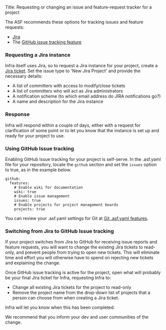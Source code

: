 Title: Requesting or changing an issue and feature-request tracker for a project

The ASF recommends these options for tracking issues and feature requests:

* <a href="https://issues.apache.org/jira" target="_blank">Jira</a>
* The <a href="https://guides.github.com/features/issues/" target="_blank">GitHub issue tracking feature</a>

### Requesting a Jira instance

Infra itself uses Jira, so to request a Jira instance for your project, create a <a href="https://issues.apache.org/jira/browse/INFRA" target="_blank">Jira ticket</a>. Set the issue type to 'New Jira Project' and provide the necessary details:

  - A list of committers with access to modify/close tickets
  - A list of committers who will act as Jira administrators
  - A notification scheme (to which email address do JIRA notifications go?)
  - A name and description for the Jira instance
  
### Response

Infra will respond within a couple of days, either with a request for clarification of some point or to let you know that the instance is set up and ready for your project to use.

### Using GitHub Issue tracking
Enabling GitHub Issue tracking for your project is self-serve. In the .asf.yaml file for your repository, locate the `github` section and set the `issues` option to true, as in the example below. 

```
github:
  features:
    # Enable wiki for documentation
    wiki: true
    # Enable issue management
    issues: true
    # Enable projects for project management boards
    projects: true
```

You can review your .asf.yaml settings for Git at <a href="https://cwiki.apache.org/confluence/display/INFRA/Git+-+.asf.yaml+features" target="_blank">Git .asf.yaml features</a>.

### Switching from Jira to GitHub Issue tracking

If your project switches from Jira to GitHub for receiving issue reports and feature requests, you will want to change the existing Jira tickets to read-only, and prevent people from trying to open new tickets. This will eliminate time and effort you will otherwise have to spend on rejecting new tickets and explaining the change.

Once GitHub issue tracking is active for the project, open what will probably be your final Jira ticket for Infra, requesting Infra to:

  - Change all existing Jira tickets for the project to read-only
  - Remove the project name from the drop-down list of projects that a person can choose from when creating a Jira ticket.

Infra will let you know when this has been completed.

We recommend that you inform your dev and user communities of the change.
